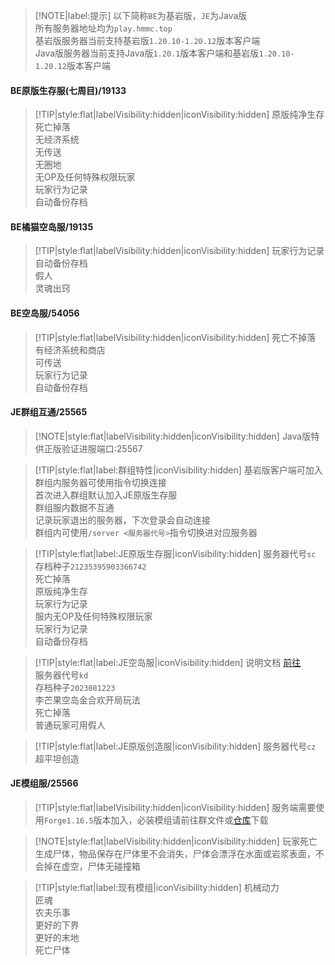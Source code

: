 > [!NOTE|label:提示]
> 以下简称`BE`为基岩版，`JE`为Java版  
> 所有服务器地址均为`play.hmmc.top`  
> 基岩版服务器当前支持基岩版`1.20.10-1.20.12`版本客户端  
> Java版服务器当前支持Java版`1.20.1`版本客户端和基岩版`1.20.10-1.20.12`版本客户端

#### BE原版生存服(七周目)/19133
> [!TIP|style:flat|labelVisibility:hidden|iconVisibility:hidden]
> 原版纯净生存  
> 死亡掉落  
> 无经济系统  
> 无传送  
> 无圈地  
> 无OP及任何特殊权限玩家  
> 玩家行为记录  
> 自动备份存档

#### BE橘猫空岛服/19135
> [!TIP|style:flat|labelVisibility:hidden|iconVisibility:hidden]
> 玩家行为记录  
> 自动备份存档  
> 假人  
> 灵魂出窍  

#### BE空岛服/54056
> [!TIP|style:flat|labelVisibility:hidden|iconVisibility:hidden] 
> 死亡不掉落  
> 有经济系统和商店  
> 可传送  
> 玩家行为记录  
> 自动备份存档

#### JE群组互通/25565
> [!NOTE|style:flat|labelVisibility:hidden|iconVisibility:hidden]
> Java版特供正版验证进服端口:25567

> [!TIP|style:flat|label:群组特性|iconVisibility:hidden]
> 基岩版客户端可加入  
> 群组内服务器可使用指令切换连接  
> 首次进入群组默认加入JE原版生存服  
> 群组服内数据不互通  
> 记录玩家退出的服务器，下次登录会自动连接  
> 群组内可使用`/server <服务器代号>`指令切换进对应服务器

> [!TIP|style:flat|label:JE原版生存服|iconVisibility:hidden]
> 服务器代号`sc`  
> 存档种子`21235395903366742`  
> 死亡掉落  
> 原版纯净生存  
> 玩家行为记录  
> 服内无OP及任何特殊权限玩家  
> 玩家行为记录  
> 自动备份存档

> [!TIP|style:flat|label:JE空岛服|iconVisibility:hidden]
> 说明文档 [前往](https://github.com/jsorrell/CarpetSkyAdditions/blob/main/docs/zh_cn/README.md)  
> 服务器代号`kd`  
> 存档种子`2023081223`  
> 李芒果空岛金合欢开局玩法  
> 死亡掉落  
> 普通玩家可用假人

> [!TIP|style:flat|label:JE原版创造服|iconVisibility:hidden]
> 服务器代号`cz`  
> 超平坦创造

#### JE模组服/25566
> [!TIP|style:flat|labelVisibility:hidden|iconVisibility:hidden] 
服务端需要使用`Forge1.16.5`版本加入，必装模组请前往群文件或[仓库](https://gitee.com/HMMCDEV/hm_modserver_mods/releases)下载

> [!NOTE|style:flat|labelVisibility:hidden|iconVisibility:hidden]
> 玩家死亡生成尸体，物品保存在尸体里不会消失，尸体会漂浮在水面或岩浆表面，不会掉在虚空，尸体无碰撞箱

> [!TIP|style:flat|label:现有模组|iconVisibility:hidden]
> 机械动力  
> 匠魂  
> 农夫乐事  
> 更好的下界  
> 更好的末地  
> 死亡尸体
